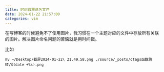 ```yaml
---
title: 时间戳重命名文件
date: 2024-01-22 21:57:00
categories: vim
---
```


在写博客的时候避免不了使用图片，我习惯在一个主题对应的文件中存放所有关联的图片。解决图片命名问题的苦恼就是用时间戳。

比如

```shell
mv ~/Desktop/截屏2024-01-22\ 21.49.58.png ./source/_posts/ctags函数跳转/$(date +%s).png
```